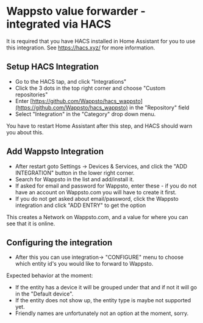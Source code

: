 # Wappsto value forwarder - integrated via HACS

It is required that you have HACS installed in Home Assistant for you to use this integration.
See https://hacs.xyz/ for more information.

## Setup HACS Integration
* Go to the HACS tap, and click "Integrations"
* Click the 3 dots in the top right corner and choose "Custom repositories"
* Enter [https://github.com/Wappsto/hacs_wappsto](https://github.com/Wappsto/hacs_wappsto) in the "Repository" field
* Select "Integration" in the "Category" drop down menu.

You have to restart Home Assistant after this step, and HACS should warn you about this.

## Add Wappsto Integration
* After restart goto Settings -> Devices & Services, and click the "ADD INTEGRATION" button in the lower right corner.
* Search for Wappsto in the list and add/install it.
* If asked for email and password for Wappsto, enter these - if you do not have an account on Wappsto.com you will have to create it first.
* If you do not get asked about email/password, click the Wappsto integration and click "ADD ENTRY" to get the option

This creates a Network on Wappsto.com, and a value for where you can see that it is online.

## Configuring the integration

* After this you can use integration-> "CONFIGURE" menu to choose which entity id's you would like to forward to Wappsto.

Expected behavior at the moment:
* If the entity has a device it will be grouped under that and if not it will go in the "Default device".
* If the entity does not show up, the entity type is maybe not supported yet.
* Friendly names are unfortunately not an option at the moment, sorry.
